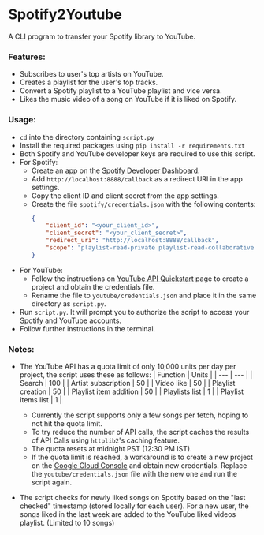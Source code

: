 # Spotify2Youtube

A CLI program to transfer your Spotify library to YouTube.

### Features:
- Subscribes to user's top artists on YouTube.
- Creates a playlist for the user's top tracks.
- Convert a Spotify playlist to a YouTube playlist and vice versa.
- Likes the music video of a song on YouTube if it is liked on Spotify.

### Usage:
- `cd` into the directory containing `script.py`
- Install the required packages using `pip install -r requirements.txt`
- Both Spotify and YouTube developer keys are required to use this script.
- For Spotify:
    - Create an app on the [Spotify Developer Dashboard](https://developer.spotify.com/dashboard).
    - Add `http://localhost:8888/callback` as a redirect URI in the app settings.
    - Copy the client ID and client secret from the app settings.
    - Create the file `spotify/credentials.json` with the following contents:
        ```json
        {
            "client_id": "<your_client_id>",
            "client_secret": "<your_client_secret>",
            "redirect_uri": "http://localhost:8888/callback",
            "scope": "playlist-read-private playlist-read-collaborative playlist-modify-public playlist-modify-private user-top-read user-read-private user-read-email user-library-read"
        }
        ```
- For YouTube:
    - Follow the instructions on [YouTube API Quickstart](https://developers.google.com/youtube/v3/quickstart/python) page to create a project and obtain the credentials file.
    - Rename the file to `youtube/credentials.json` and place it in the same directory as `script.py`.
- Run `script.py`. It will prompt you to authorize the script to access your Spotify and YouTube accounts.
- Follow further instructions in the terminal.

### Notes:
- The YouTube API has a quota limit of only 10,000 units per day per project, the script uses these as follows:
    | Function | Units |
    | --- | --- |
    | Search | 100 |
    | Artist subscription | 50 |
    | Video like | 50 |
    | Playlist creation | 50 |
    | Playlist item addition | 50 |
    | Playlists list | 1 |
    | Playlist items list | 1 |

    - Currently the script supports only a few songs per fetch, hoping to not hit the quota limit.
    - To try reduce the number of API calls, the script caches the results of API Calls using `httplib2`'s caching feature.
    - The quota resets at midnight PST (12:30 PM IST).
    - If the quota limit is reached, a workaround is to create a new project on the [Google Cloud Console](https://console.cloud.google.com/) and obtain new credentials. Replace the `youtube/credentials.json` file with the new one and run the script again.
- The script checks for newly liked songs on Spotify based on the "last checked" timestamp (stored locally for each user). For a new user, the songs liked in the last week are added to the YouTube liked videos playlist. (Limited to 10 songs)